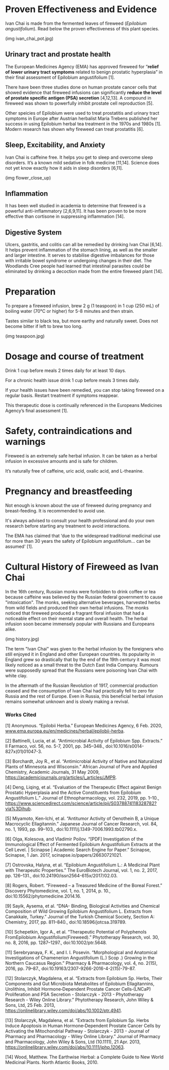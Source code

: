 # Proven Effectiveness and Evidence

Ivan Chai is made from the fermented leaves of fireweed (*Epilobium angustifolium*). Read below the proven effectiveness of this plant species.

(img ivan_chai_pot.jpg)




## Urinary tract and prostate health
The European Medicines Agency (EMA) has approved fireweed for “**relief of lower urinary tract symptoms** related to benign prostatic hyperplasia” in their final assessment of Epilobium angustifolium [1].

There have been three studies done on human prostate cancer cells that showed evidence that fireweed infusions can significantly **reduce the level of prostate specific antigen (PSA) secretion** [4,12,13]. A compound in fireweed was shown to powerfully inhibit prostate cell reproduction [5].

Other speicies of Epilobium were used to treat prostatitis and urinary tract symptoms in Europe after Austrian herbalist Maria Trebens published her success in using Epilobium herbal tea treatment in the 1970s and 1980s [1]. Modern research has shown why fireweed can treat prostatitis [6].

## Sleep, Excitability, and Anxiety

Ivan Chai is caffeine free. It helps you get to sleep and overcome sleep disorders. It’s a known mild sedative in folk medicine [11,14]. Science does not yet know exactly how it aids in sleep disorders [6,11].

(img flower_close_up)

## Inflammation

It has been well studied in academia to determine that fireweed is a powerful anti-inflammatory [2,6,9,11]. It has been proven to be more effective than cortisone in suppressing inflammation [14]. 

## Digestive System

Ulcers, gastritis, and colitis can all be remedied by drinking Ivan Chai [6,14]. It helps prevent inflammation of the stomach lining, as well as the smaller and larger intestine. It serves to stabilise digestive imbalances for those with irritable bowel syndrome or undergoing changes in their diet. The Woodlands Cree people had learned that intestinal parasites could be eliminated by drinking a decoction made from the entire fireweed plant [14]. 



# Preparation
To prepare a fireweed infusion, brew 2 g (1 teaspoon) in 1 cup (250 mL) of boiling water (70°C or higher) for 5-8 minutes and then strain.

Tastes similar to black tea, but more earthy and naturally sweet. Does not become bitter if left to brew too long.

(img teaspoon.jpg)

# Dosage and course of treatment
Drink 1 cup before meals 2 times daily for at least 10 days.

For a chronic health issue drink 1 cup before meals 3 times daily.

If your health issues have been remedied, you can stop taking fireweed on a regular basis. Restart treatment if symptoms reappear.

This therapeutic dose is continually referenced in the Europeans Medicines Agency’s final assessment [1].



# Safety, contraindications and warnings
Fireweed is an extremely safe herbal infusion. It can be taken as a herbal infusion in excessive amounts and is safe for children.

It’s naturally free of caffeine, uric acid, oxalic acid, and L-theanine.

# Pregnancy and breastfeeding 

Not enough is known about the use of fireweed during pregnancy and breast-feeding. It is recommended to avoid use.

It's always advised to consult your health professional and do your own research before starting any treatment to avoid interactions.

The EMA has claimed that ‘due to the widespread traditional medicinal use for more than 30 years the safety of Epilobium angustifolium… can be assumed' [1].



# Cultural History of Fireweed as Ivan Chai

In the 16th century, Russian monks were forbidden to drink coffee or tea because caffeine was believed by the Russian federal government to cause "intoxication". The monks, seeking alternative beverages, harvested herbs from wild fields and produced their own herbal infusions. The monks noticed that fireweed produced a fragrant floral infusion that had a noticeable effect on their mental state and overall health. The herbal infusion soon became immensely popular with Russians and Europeans alike.

(img history.jpg)

The term "Ivan Chai" was given to the herbal infusion by the foreigners who still enjoyed it in England and other European countries. Its popularity in England grew so drastically that by the end of the 19th century it was most likely noticed as a small threat to the Dutch East India Company. Rumours were supposedly spread that the Russians were poisoning Ivan Chai with white clay.

In the aftermath of the Russian Revolution of 1917, commercial production ceased and the consumption of Ivan Chai had practically fell to zero for Russia and the rest of Europe. Even in Russia, this beneficial herbal infusion remains somewhat unknown and is slowly making a revival.



### Works Cited

[1] Anonymous. “Epilobii Herba.” European Medicines Agency, 6 Feb. 2020, www.ema.europa.eu/en/medicines/herbal/epilobii-herba.

[2] Battinelli, Lucia, et al. “Antimicrobial Activity of Epilobium Spp. Extracts.” Il Farmaco, vol. 56, no. 5-7, 2001, pp. 345–348., doi:10.1016/s0014-827x(01)01047-3.

[3] Borchardt, Joy R., et al. “Antimicrobial Activity of Native and Naturalized Plants of Minnesota and Wisconsin.” African Journal of Pure and Applied Chemistry, Academic Journals, 31 May 2009, https://academicjournals.org/articles/j_articles/JMPR.

[4] Deng, Liqing, et al. “Evaluation of the Therapeutic Effect against Benign Prostatic Hyperplasia and the Active Constituents from Epilobium Angustifolium L.” Journal of Ethnopharmacology, vol. 232, 2019, pp. 1–10., https://www.sciencedirect.com/science/article/pii/S0378874118328782?via%3Dihub.

[5] Miyamoto, Ken-Ichi, et al. “Antitumor Activity of Oenothein B, a Unique Macrocyclic Ellagitannin.” Japanese Journal of Cancer Research, vol. 84, no. 1, 1993, pp. 99–103., doi:10.1111/j.1349-7006.1993.tb02790.x.

[6] Olga, Kolesova, and Vladimir Poilov. “[PDF] Investigation of the Immunological Effect of Fermented Epilobium Angustifolium Extracts at the Cell Level. | Scinapse | Academic Search Engine for Paper.” Scinapse, Scinapse, 1 Jan. 2017, scinapse.io/papers/26630721021.

[7] Ostrovska, Halyna, et al. “Epilobium Angustifolium L.: A Medicinal Plant with Therapeutic Properties.” The EuroBiotech Journal, vol. 1, no. 2, 2017, pp. 126–131., doi:10.24190/issn2564-615x/2017/02.03.

[8] Rogers, Robert. “Fireweed – a Treasured Medicine of the Boreal Forest.” Discovery Phytomedicine, vol. 1, no. 1, 2014, p. 10., doi:10.15562/phytomedicine.2014.16.

[9] Sayik, Aysema, et al. “DNA- Binding, Biological Activities and Chemical Composition of Wild Growing Epilobium Angustifolium L. Extracts from Canakkale, Turkey.” Journal of the Turkish Chemical Society, Section A: Chemistry, 2017, pp. 811–840., doi:10.18596/jotcsa.319789.

[10] Schepetkin, Igor A., et al. “Therapeutic Potential of Polyphenols FromEpilobium Angustifolium(Fireweed).” Phytotherapy Research, vol. 30, no. 8, 2016, pp. 1287–1297., doi:10.1002/ptr.5648.

[11] Serebryanaya, F. K., and I. I. Posevin. “Morphological and Anatomical Investigations of Chamenerion Angustifolium (L.) Scop .) Growing in the Northern Caucasus Region.” Pharmacy &amp; Pharmacology, vol. 4, no. 2(15), 2016, pp. 79–87., doi:10.19163/2307-9266-2016-4-2(15)-79-87.

[12] Stolarczyk, Magdalena, et al. “Extracts from Epilobium Sp. Herbs, Their Components and Gut Microbiota Metabolites of Epilobium Ellagitannins, Urolithins, Inhibit Hormone‐Dependent Prostate Cancer Cells‐(LNCaP) Proliferation and PSA Secretion - Stolarczyk - 2013 - Phytotherapy Research - Wiley Online Library.” Phytotherapy Research, John Wiley & Sons, Ltd, 25 Feb. 2013, https://onlinelibrary.wiley.com/doi/abs/10.1002/ptr.4941.

[13] Stolarczyk, Magdalena, et al. “Extracts from Epilobium Sp. Herbs Induce Apoptosis in Human Hormone‐Dependent Prostate Cancer Cells by Activating the Mitochondrial Pathway - Stolarczyk - 2013 - Journal of Pharmacy and Pharmacology - Wiley Online Library.” Journal of Pharmacy and Pharmacology, John Wiley & Sons, Ltd (10.1111), 21 Apr. 2013, https://onlinelibrary.wiley.com/doi/abs/10.1111/jphp.12063.

[14] Wood, Matthew. The Earthwise Herbal: a Complete Guide to New World Medicinal Plants. North Atlantic Books, 2010.


